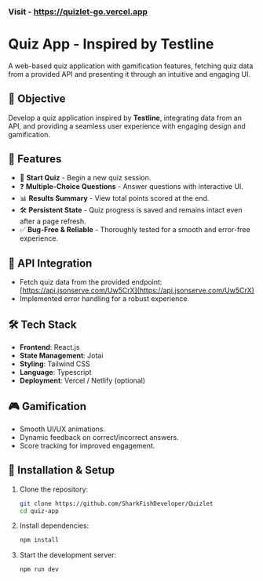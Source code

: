 
### Visit - https://quizlet-go.vercel.app

# Quiz App - Inspired by Testline

A web-based quiz application with gamification features, fetching quiz data from a provided API and presenting it through an intuitive and engaging UI.

## 🚀 Objective

Develop a quiz application inspired by **Testline**, integrating data from an API, and providing a seamless user experience with engaging design and gamification.

## 📌 Features

- 🎯 **Start Quiz** - Begin a new quiz session.
- ❓ **Multiple-Choice Questions** - Answer questions with interactive UI.
- 📊 **Results Summary** - View total points scored at the end.
- 🛠️ **Persistent State** - Quiz progress is saved and remains intact even after a page refresh.
- ✅ **Bug-Free & Reliable** - Thoroughly tested for a smooth and error-free experience.


## 🔗 API Integration

- Fetch quiz data from the provided endpoint:  
  [https://api.jsonserve.com/Uw5CrX](https://api.jsonserve.com/Uw5CrX)
- Implemented error handling for a robust experience.

## 🛠️ Tech Stack

- **Frontend**: React.js
- **State Management**: Jotai
- **Styling**: Tailwind CSS
- **Language**: Typescript
- **Deployment**: Vercel / Netlify (optional)

## 🎮 Gamification

- Smooth UI/UX animations.
- Dynamic feedback on correct/incorrect answers.
- Score tracking for improved engagement.

## 💾 Installation & Setup

1. Clone the repository:
   ```sh
   git clone https://github.com/SharkFishDeveloper/Quizlet
   cd quiz-app

2. Install dependencies:
   ```sh
   npm install

3. Start the development server:
   ```sh
   npm run dev
